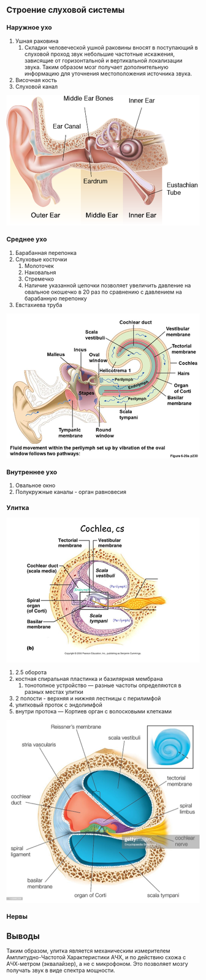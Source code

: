 ##  Строение слуховой системы

###  Наружное ухо
1.  Ушная раковина
    1.  Складки человеческой ушной раковины вносят в поступающий в слуховой проход звук небольшие частотные искажения, зависящие от горизонтальной и вертикальной локализации звука. Таким образом мозг получает дополнительную информацию для уточнения местоположения источника звука.
2.  Височная кость
3.  Слуховой канал

![](./auditory-system.png)

###  Среднее ухо
1.  Барабанная перепонка
2.  Слуховые косточки
    1.  Молоточек
    2.  Наковальня
    3.  Стремечко
    4.  Наличие указанной цепочки позволяет увеличить давление на овальное окошечко в 20 раз по сравнению с давлением на барабанную перепонку
3.  Евстахиева труба

![](./auditory-system-2.jpg)

###  Внутреннее ухо
1.  Овальное окно
2.  Полукружные каналы - орган равновесия

###  Улитка

![](./basilar-membrane.jpg)

1.  2.5 оборота
2.  костная спиральная пластинка и базилярная мембрана
    1.  тонотопное устройство — разные частоты определяются в разных местах улитки
3.  2 полости - верхняя и нижняя лестницы с перилимфой
4.  улитковый проток с эндолимфой
5.  внутри протока — Кортиев орган с волосковыми клетками

![](./basilar-2.jpg)

###  Нервы

## Выводы

Таким образом, улитка является механическим измерителем Амплитудно-Частотой Характеристики АЧХ, и по действию схожа с АЧХ-метром (эквалайзер), а не с микрофоном. Это позволяет мозгу получать звук в виде спектра мощности.
